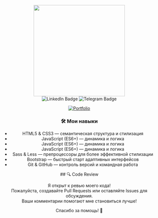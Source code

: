 
<div id="header" align="center">
  <img src="https://media1.giphy.com/media/v1.Y2lkPTc5MGI3NjExazNlc2JraWloMmIxM241OGtsc2tkZDNxaTI0MXlhd29qMTd6ZThyZiZlcD12MV9pbnRlcm5hbF9naWZfYnlfaWQmY3Q9Zw/78XCFBGOlS6keY1Bil/giphy.gif" width="300"/>
</div>
<div id="badges" align="center">
  <a href="https://www.linkedin.com/in/siarhey-pantsialeyenka-4537461a7" style="text-decoration:none">
    <img src="https://img.shields.io/badge/LinkedIn-blue?style=for-the-badge&logo=linkedin&logoColor=white" alt="LinkedIn Badge"/>
  </a>
  <a href="https://t.me/depstor_1" style="text-decoration:none">
    <img src="https://img.shields.io/badge/Telegram-blue?style=for-the-badge&logo=telegram&logoColor=white" alt="Telegram Badge"/>
  </a>
</div>
<div id="visit" align="center">
  <img src="https://komarev.com/ghpvc/?username=depst0r&style=flat-square&color=red" alt=""/>
</div>
<div id="leng" align="center">
  
[![Portfolio](https://img.shields.io/badge/Portfolio-🚀-blue)](https://depst0r.github.io/portfolio)
<div>
<h3>🛠️ Мои навыки</h3>
  <ul>
    <li>HTML5 & CSS3 — семантическая структура и стилизация</li>
    <li>JavaScript (ES6+) — динамика и логика</li>
    <li>JavaScript (ES6+) — динамика и логика</li>
    <li>JavaScript (ES6+) — динамика и логика</li>
    <li>Sass & Less — препроцессоры для более эффективной стилизации</li>
    <li>Bootstrap — быстрый старт адаптивных интерфейсов</li>
    <li>Git & GitHub — контроль версий и командная работа  </li>
  </ul>
</div>

<p>
  ## 🔍 Code Review

Я открыт к ревью моего кода!  
Пожалуйста, создавайте Pull Requests или оставляйте Issues для обсуждения.  
Ваши комментарии помогают мне становиться лучше!

Спасибо за помощь! 🙌
</p>
</div>

